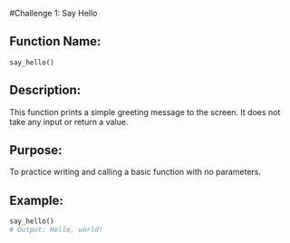 #Challenge 1: Say Hello

## Function Name:
`say_hello()`

## Description:
This function prints a simple greeting message to the screen. It does not take any input or return a value.

## Purpose:
To practice writing and calling a basic function with no parameters.

## Example:
```python
say_hello()
# Output: Hello, world!